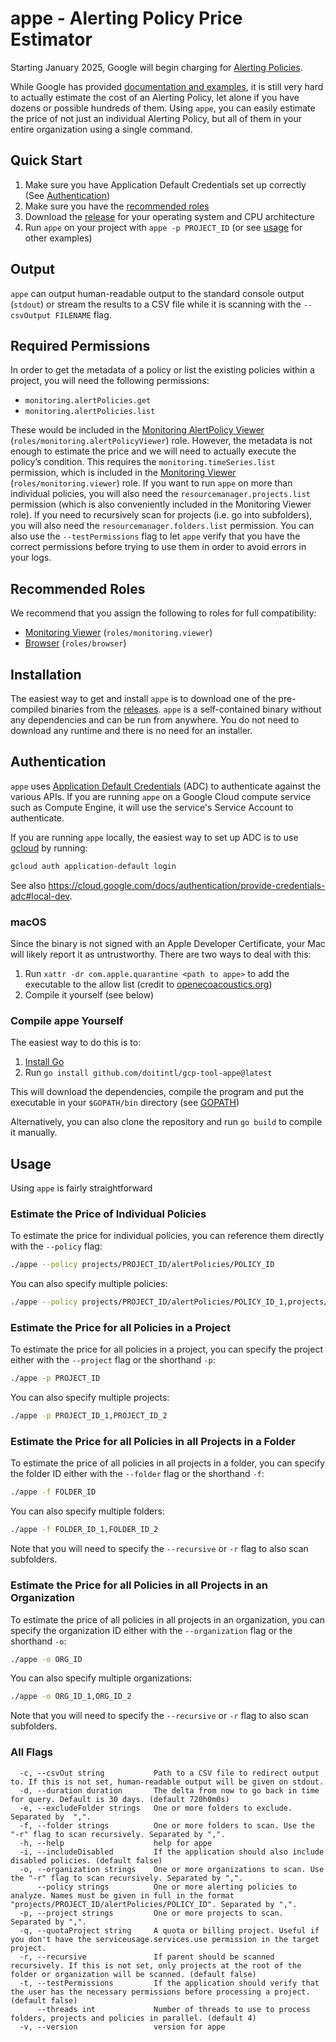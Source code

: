 # appe - Alerting Policy Price Estimator

Starting January 2025, Google will begin charging for [Alerting Policies](https://cloud.google.com/monitoring/alerts).

While Google has provided [documentation and examples](https://cloud.google.com/stackdriver/pricing#pricing-alerting), it is still very hard to actually estimate the cost of an Alerting Policy, let alone if you have dozens or possible hundreds of them.
Using `appe`, you can easily estimate the price of not just an individual Alerting Policy, but all of them in your entire organization using a single command.

## Quick Start
1. Make sure you have Application Default Credentials set up correctly (See [Authentication](#authentication))
2. Make sure you have the [recommended roles](#recommended-roles)
3. Download the [release](https://github.com/doitintl/gcp-tool-appe/releases) for your operating system and CPU architecture
4. Run `appe` on your project with `appe -p PROJECT_ID` (or see [usage](#usage) for other examples)

## Output
`appe` can output human-readable output to the standard console output (`stdout`) or stream the results to a CSV file while it is scanning with the `--csvOutput FILENAME` flag.

## Required Permissions
In order to get the metadata of a policy or list the existing policies within a project, you will need the following permissions:
- `monitoring.alertPolicies.get`
- `monitoring.alertPolicies.list`

These would be included in the [Monitoring AlertPolicy Viewer](https://cloud.google.com/iam/docs/understanding-roles#monitoring.alertPolicyViewer) (`roles/monitoring.alertPolicyViewer`) role. However, the metadata is not enough to estimate the price and we will need to actually execute the policy’s condition. This requires the `monitoring.timeSeries.list` permission, which is included in the [Monitoring Viewer](https://cloud.google.com/iam/docs/understanding-roles#monitoring.viewer) (`roles/monitoring.viewer`) role.
If you want to run `appe` on more than individual policies, you will also need the `resourcemanager.projects.list` permission (which is also conveniently included in the Monitoring Viewer role). If you need to recursively scan for projects (i.e. go into subfolders), you will also need the `resourcemanager.folders.list` permission.
You can also use the `--testPermissions` flag to let `appe` verify that you have the correct permissions before trying to use them in order to avoid errors in your logs.

## Recommended Roles
We recommend that you assign the following to roles for full compatibility:
- [Monitoring Viewer](https://cloud.google.com/iam/docs/understanding-roles#monitoring.viewer) (`roles/monitoring.viewer`)
- [Browser](https://cloud.google.com/iam/docs/understanding-roles#browser) (`roles/browser`)

## Installation
The easiest way to get and install `appe` is to download one of the pre-compiled binaries from the [releases](https://github.com/doitintl/gcp-tool-appe/releases). `appe` is a self-contained binary without any dependencies and can be run from anywhere. You do not need to download any runtime and there is no need for an installer.

## Authentication
`appe` uses [Application Default Credentials](https://cloud.google.com/docs/authentication/application-default-credentials) (ADC) to authenticate against the various APIs.
If you are running `appe` on a Google Cloud compute service such as Compute Engine, it will use the service's Service Account to authenticate.

If you are running `appe` locally, the easiest way to set up ADC is to use [gcloud](https://cloud.google.com/sdk/gcloud/reference/auth/application-default/login) by running:
```bash
gcloud auth application-default login
```

See also https://cloud.google.com/docs/authentication/provide-credentials-adc#local-dev.

### macOS
Since the binary is not signed with an Apple Developer Certificate, your Mac will likely report it as untrustworthy.
There are two ways to deal with this:
1. Run `xattr -dr com.apple.quarantine <path to appe>` to add the executable to the allow list (credit to [openecoacoustics.org](https://openecoacoustics.org/resources/help-centre/software/unsigned/))
2. Compile it yourself (see below)

### Compile appe Yourself
The easiest way to do this is to:
1. [Install Go](https://go.dev/doc/install)
2. Run `go install github.com/doitintl/gcp-tool-appe@latest`

This will download the dependencies, compile the program and put the executable in your `$GOPATH/bin` directory (see [GOPATH](https://go.dev/wiki/GOPATH))

Alternatively, you can also clone the repository and run `go build` to compile it manually.

## Usage
Using `appe` is fairly straightforward

### Estimate the Price of Individual Policies
To estimate the price for individual policies, you can reference them directly with the `--policy` flag:
```bash
./appe --policy projects/PROJECT_ID/alertPolicies/POLICY_ID
```
You can also specify multiple policies:
```bash
./appe --policy projects/PROJECT_ID/alertPolicies/POLICY_ID_1,projects/PROJECT_ID/alertPolicies/POLICY_ID_2
```

### Estimate the Price for all Policies in a Project
To estimate the price for all policies in a project, you can specify the project either with the `--project` flag or the shorthand `-p`:
```bash
./appe -p PROJECT_ID
```
You can also specify multiple projects:
```bash
./appe -p PROJECT_ID_1,PROJECT_ID_2
```

### Estimate the Price for all Policies in all Projects in a Folder
To estimate the price of all policies in all projects in a folder, you can specify the folder ID either with the `--folder` flag or the shorthand `-f`:
```bash
./appe -f FOLDER_ID
```
You can also specify multiple folders:
```bash
./appe -f FOLDER_ID_1,FOLDER_ID_2
```
Note that you will need to specify the `--recursive` or `-r` flag to also scan subfolders.

### Estimate the Price for all Policies in all Projects in an Organization
To estimate the price of all policies in all projects in an organization, you can specify the organization ID either with the `--organization` flag or the shorthand `-o`:
```bash
./appe -o ORG_ID
```
You can also specify multiple organizations:
```bash
./appe -o ORG_ID_1,ORG_ID_2
```
Note that you will need to specify the `--recursive` or `-r` flag to also scan subfolders.

### All Flags
```
  -c, --csvOut string           Path to a CSV file to redirect output to. If this is not set, human-readable output will be given on stdout.
  -d, --duration duration       The delta from now to go back in time for query. Default is 30 days. (default 720h0m0s)
  -e, --excludeFolder strings   One or more folders to exclude. Separated by  ",".
  -f, --folder strings          One or more folders to scan. Use the "-r" flag to scan recursively. Separated by ",".
  -h, --help                    help for appe
  -i, --includeDisabled         If the application should also include disabled policies. (default false)
  -o, --organization strings    One or more organizations to scan. Use the "-r" flag to scan recursively. Separated by ",".
      --policy strings          One or more alerting policies to analyze. Names must be given in full in the format "projects/PROJECT_ID/alertPolicies/POLICY_ID". Separated by ",".
  -p, --project strings         One or more projects to scan. Separated by ",".
  -q, --quotaProject string     A quota or billing project. Useful if you don't have the serviceusage.services.use permission in the target project.
  -r, --recursive               If parent should be scanned recursively. If this is not set, only projects at the root of the folder or organization will be scanned. (default false)
  -t, --testPermissions         If the application should verify that the user has the necessary permissions before processing a project. (default false)
      --threads int             Number of threads to use to process folders, projects and policies in parallel. (default 4)
  -v, --version                 version for appe
```

